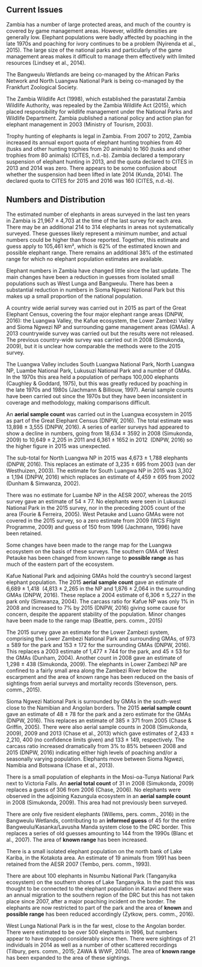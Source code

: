 ## Current Issues

Zambia has a number of large protected areas, and much of the country is covered by game management areas. However, wildlife densities are generally low. Elephant populations were badly affected by poaching in the late 1970s and poaching for ivory continues to be a problem (Nyirenda et al., 2015). The large size of the national parks and particularly of the game management areas makes it difficult to manage them effectively with limited resources (Lindsey et al., 2014). 

The Bangweulu Wetlands are being co-managed by the African Parks Network and North Luangwa National Park is being co-managed by the Frankfurt Zoological Society.

The Zambia Wildlife Act (1998), which established the parastatal Zambia Wildlife Authority, was repealed by the Zambia Wildlife Act (2015), which placed responsibility for wildlife management under the National Parks and Wildlife Department. Zambia published a national policy and action plan for elephant management in 2003 (Ministry of Tourism, 2003).

Trophy hunting of elephants is legal in Zambia. From 2007 to 2012, Zambia increased its annual export quota of elephant hunting trophies from 40 (tusks and other hunting trophies from 20 animals) to 160 (tusks and other trophies from 80 animals) (CITES, n.d.-b). Zambia declared a temporary suspension of elephant hunting in 2013, and the quota declared to CITES in 2013 and 2014 was zero. There appears to be some confusion about whether the suspension had been lifted in late 2014 (Kunda, 2014). The declared quota to CITES for 2015 and 2016 was 160 (CITES, n.d.-b).

## Numbers and Distribution

The estimated number of elephants in areas surveyed in the last ten years in Zambia is 21,967 ± 4,703 at the time of the last survey for each area. There may be an additional 214 to 314 elephants in areas not systematically surveyed. These guesses likely represent a minimum number, and actual numbers could be higher than those reported. Together, this estimate and guess apply to 105,461 km², which is 62% of the estimated known and possible elephant range. There remains an additional 38% of the estimated range for which no elephant population estimates are available.

Elephant numbers in Zambia have changed little since the last update. The main changes have been a reduction in guesses from isolated small populations such as West Lunga and Bangweulu. There has been a substantial reduction in numbers in Sioma Ngwezi National Park but this makes up a small proportion of the national population.

A country wide aerial survey was carried out in 2015 as part of the Great Elephant Census, covering the four major elephant range areas (DNPW, 2016): the Luangwa Valley, the Kafue ecosystem, the Lower Zambezi Valley and Sioma Ngwezi NP and surrounding game management areas (GMAs). A 2013 countrywide survey was carried out but the results were not released. The previous country-wide survey was carried out in 2008 (Simukonda, 2009), but it is unclear how comparable the methods were to the 2015 survey. 

The Luangwa Valley includes South Luangwa National Park, North Luangwa NP, Luambe National Park, Lukusuzi National Park and a number of GMAs. In the 1970s this area held a population of perhaps 100,000 elephants (Caughley & Goddard, 1975), but this was greatly reduced by poaching in the late 1970s and 1980s (Jachmann & Billiouw, 1997). Aerial sample counts have been carried out since the 1970s but they have been inconsistent in coverage and methodology, making comparisons difficult. 

An **aerial sample count** was carried out in the Luangwa ecosystem in 2015 as part of the Great Elephant Census (DNPW, 2016). The total estimate was 13,898 ± 3,555 (DNPW, 2016). A series of earlier surveys had appeared to show a decline in numbers, going from 18,634 ± 3592 in 2008 (Simukonda, 2009) to 10,649 ± 2,205 in 2011 and 6,361 ± 1652 in 2012  (DNPW, 2016) so the higher figure in 2015 was unexpected. 

The sub-total for North Luangwa NP in 2015 was 4,673 ± 1,788 elephants (DNPW, 2016). This replaces an estimate of 3,235 ± 695 from 2003 (van der Westhuizen, 2003). The estimate for South Luangwa NP in 2015 was 3,302 ± 1,194 (DNPW, 2016) which replaces an estimate of 4,459 ± 695 from 2002 (Dunham & Simwanza, 2002).

There was no estimate for Luambe NP in the AESR 2007, whereas the 2015 survey gave an estimate of 54 ± 77. No elephants were seen in Lukusuzi National Park in the 2015 survey, nor in the preceding 2005 count of the area (Fourie & Ferreira, 2005). West Petauke and Luano GMAs were not covered in the 2015 survey, so a zero estimate from 2009 (WCS Flight Programme, 2009) and guess of 150 from 1996 (Jachmann, 1996) have been retained. 

Some changes have been made to the range map for the Luangwa ecosystem on the basis of these surveys. The southern GMA of West Petauke has been changed from known range to **possible range** as has much of the eastern part of the ecosystem.

Kafue National Park and adjoining GMAs hold the country’s second largest elephant population. The 2015 **aerial sample count** gave an estimate of 6,689 ± 1,418  (4,813 ± 2,265 in the NP and 1,876 ± 2,064 in the surrounding GMAs (DNPW, 2016). These replace a 2004 estimate of 6,306 ± 5,227 in the park only (Simwanza, 2004). The carcass ratio for Kafue NP was only 1% in 2008 and increased to 7% by 2015 (DNPW, 2016) giving some cause for concern, despite the apparent stability of the population. Minor changes have been made to the range map (Beattie, pers. comm., 2015) 

The 2015 survey gave an estimate for the Lower Zambezi system, comprising the Lower Zambezi National Park and surrounding GMAs, of 973 ± 589 for the park and 153 ± 172 for the surrounding GMAs (DNPW, 2016). This replaces a 2003 estimate of 1,477 ± 744 for the park, and 45 ± 53 for the GMAs (Dunham, 2004). Another count in 2008 gave an estimate of 1,298 ± 438 (Simukonda, 2009). The elephants in Lower Zambezi NP are confined to a fairly small area along the Zambezi River below the escarpment and the area of known range has been reduced on the basis of sightings from aerial surveys and mortality records (Stevenson, pers. comm., 2015).

Sioma Ngwezi National Park is surrounded by GMAs in the south-west close to the Namibian and Angolan borders. The 2015 **aerial sample count** gave an estimate of 48 ± 78 for the park and a zero estimate for the GMAs (DNPW, 2016). This replaces an estimate of 385 ± 371 from 2005 (Chase & Griffin, 2005). There were also aerial sample counts in 2008 (Simukonda, 2009), 2009 and 2013 (Chase et al., 2013) which gave estimates of 2,433 ± 2,210, 400 (no confidence limits given) and 133 ± 149, respectively. The carcass ratio increased dramatically from 3% to 85% between 2008 and 2015 (DNPW, 2016) indicating either high levels of poaching and/or a seasonally varying population. Elephants move between Sioma Ngwezi, Namibia and Botswana (Chase et al., 2013).

There is a small population of elephants in the Mosi-oa-Tunya National Park next to Victoria Falls. An **aerial total count** of 31 in 2008 (Simukonda, 2009) replaces a guess of 306 from 2006 (Chase, 2006). No elephants were observed in the adjoining Kazungula ecosystem in an **aerial sample count** in 2008 (Simukonda, 2009). This area had not previously been surveyed. 

There are only five resident elephants (Willems, pers. comm., 2016) in the Bangweulu Wetlands, contributing to an **informed guess** of 45 for the entire Bangweulu/Kasanka/Lavusha Manda system close to the DRC border. This replaces a series of old guesses amounting to 144 from the 1990s (Blanc et al., 2007). The area of **known range** has been increased. 

There is a small isolated elephant population on the north bank of Lake Kariba, in the Kotakota area. An estimate of 19 animals from 1991 has been retained from the AESR 2007 (Tembo, pers. comm., 1993). 

There are about 100 elephants in Nsumbu National Park (Tanganyika ecosystem) on the southern shores of Lake Tanganyika. In the past this was thought to be connected to the elephant population in Katavi and there was an annual migration to the southern region of the DRC but this has not taken place since 2007, after a major poaching incident on the border. The elephants are now restricted to part of the park and the area of **known** and **possible range** has been reduced accordingly (Zytkow, pers. comm., 2016).

West Lunga National Park is in the far west, close to the Angolan border. There were estimated to be over 500 elephants in 1996, but numbers appear to have dropped considerably since then. There were sightings of 21 individuals in 2014 as well as a number of other scattered recordings (Tilbury, pers. comm., 2015; ZAWA & WWF, 2014). The area of **known range** has been expanded to the area of these sightings.